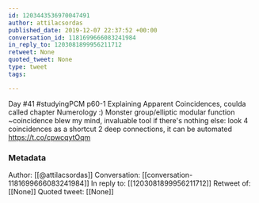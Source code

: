 ```yaml
---
id: 1203443536970047491
author: attilacsordas
published_date: 2019-12-07 22:37:52 +00:00
conversation_id: 1181699666083241984
in_reply_to: 1203081899956211712
retweet: None
quoted_tweet: None
type: tweet
tags:

---
```


Day #41 #studyingPCM p60-1 Explaining Apparent Coincidences, coulda called chapter Numerology :) Monster group/elliptic modular function ~coincidence blew my mind, invaluable tool if there's nothing else: look 4 coincidences as a shortcut 2 deep connections, it can be automated https://t.co/cpwcqytOqm

### Metadata

Author: [[@attilacsordas]]
Conversation: [[conversation-1181699666083241984]]
In reply to: [[1203081899956211712]]
Retweet of: [[None]]
Quoted tweet: [[None]]
